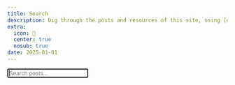 ```yaml
---
title: Search
description: Dig through the posts and resources of this site, using [elasticlunr.js](http://elasticlunr.com/).
extra:
  icon: 🔎
  center: true
  nosub: true
date: 2025-01-01
---
```


<link rel="stylesheet" href="/blog-index.css">

<script src="/elasticlunr.min.js"></script>
<script src="/search_index.en.js"></script>
<script>
    document.addEventListener('DOMContentLoaded', function() {
        const idx = elasticlunr.Index.load(window.searchIndex);
        const searchIcon = document.getElementById('search')
        document.getElementById('post-nav').style.display = "none"
        document.getElementById('footer-bar').style.display = "none"
        document.getElementById('footer').style.position = "absolute"
        document.getElementById('footer').style.bottom = "2em"
        document.getElementById('footer').style.left = "0%"
        prevPage = document.referrer ? document.referrer.split('/').pop() : "";
        searchIcon.innerHTML = `<a id="back" href="javascript:history.back()" alt="Back to ${prevPage}" title="Back to ${prevPage}">↩</a>`;
        document.getElementById('date-tag').style.visibility = "hidden"

        document.getElementById('search-input').addEventListener('input', function() {
            const query = this.value;
            const results = idx.search(query, {
                fields: {
                    title: {boost: 2},
                    description: {boost: 2},
                    body: {boost: 1},
                },
                expand: true,
            });

            const resultsDiv = document.getElementById('search-results');
            resultsDiv.innerHTML = '';

            results.forEach(result => {
                const item = idx.documentStore.getDoc(result.ref);
                const element = document.createElement('div');
                let section = item.path.substring(item.path.indexOf('/') + 1, item.path.indexOf('/', item.path.indexOf('/') + 1));
                switch (section) {
                    case 'experiments':
                        section += " 🧪";
                        break;
                    case 'blog':
                    section += " 🗞️";
                        break;
                    case 'learn':
                    section += " 👨‍🏫";
                        break;
                    default:
                        section += " 👓";
                        break;
                }
                element.innerHTML = `
                  <div class="blog-card flex" style="text-align:left" onclick="location.href='${item.id}';" onmouseenter=""><div class="blog-details"><p> <span class="title">${item.title}  </span><span style="font-family:monospace;background:var(--a);color:var(--b);font-size:0.8em;border-radius:0.2em;padding:0.3em">${section}</span><br></p><div class="description"><p class="truncate" style="-webkit-line-clamp: 1;"><b> ${item.description} </b> ${item.body.slice(0,300)} <span class="read-on-container" style="padding-left:2em;"><i class="read-on">click to read ⇝</i></span></p></div></div></div>`;
                resultsDiv.appendChild(element);
            });
        });
    });
</script>

<style>
.search-results {
--mask: linear-gradient(to bottom, 
      rgba(0,0,0, 0) 0,   rgba(0,0,0, 1) 7%,   rgba(0,0,0, 1) 80%, 
      rgba(0,0,0, 0) 95%, rgba(0,0,0, 0) 0
  ) 100% 50% / 100% 100% repeat-x;
  mask: var(--mask);
}


</style>

<div class="searchContainer">
            <input class="form-control" type="search" id="search-input" name="search" placeholder="Search posts..." autofocus>
            <div id="search-results" class="search-results" style="max-height:57vh;min-height:57vh;overflow-y:scroll; scrollbar-color: var(--a) var(--b); position: relative;padding-bottom:6em;padding-top:2em;">
                <style>
                    .search-results::-webkit-scrollbar {
                        width: 8px;
                    }
                    .search-results::-webkit-scrollbar-track {
                        background: var(--b);
                    }
                    .search-results::-webkit-scrollbar-thumb {
                        background: var(--a);
                        border-radius: 4px;
                    }
                </style>
            </div>
        </div>
